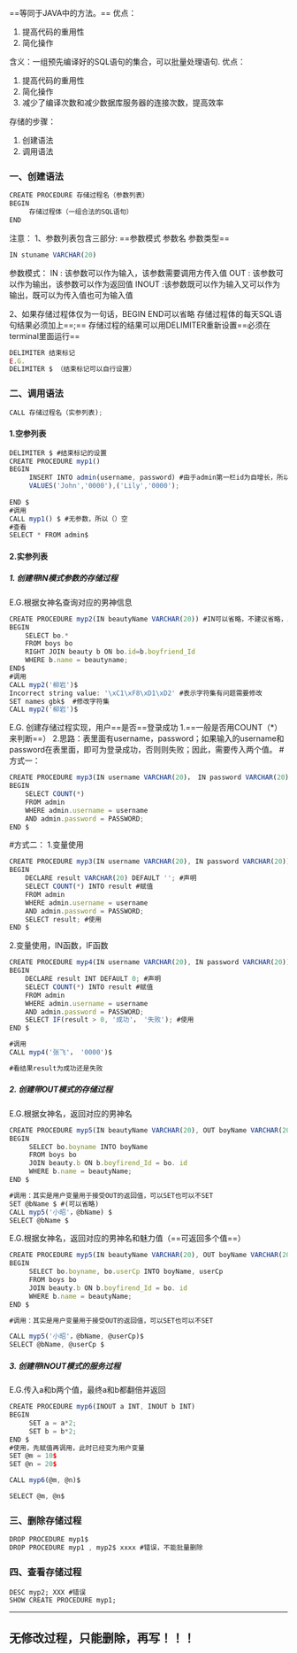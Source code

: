 ==等同于JAVA中的方法。==
优点：
1. 提高代码的重用性
2. 简化操作

含义：一组预先编译好的SQL语句的集合，可以批量处理语句.
优点：
1. 提高代码的重用性
2. 简化操作
3. 减少了编译次数和减少数据库服务器的连接次数，提高效率

存储的步骤：
1. 创建语法
2. 调用语法

### 一、创建语法
```js
CREATE PROCEDURE 存储过程名（参数列表）
BEGIN 
	 存储过程体（一组合法的SQL语句）
END
```

注意：
1、参数列表包含三部分: 
==参数模式    参数名     参数类型==
```js
IN stuname VARCHAR(20)
```
参数模式：
IN : 该参数可以作为输入，该参数需要调用方传入值
OUT : 该参数可以作为输出，该参数可以作为返回值
INOUT :该参数既可以作为输入又可以作为输出，既可以为传入值也可为输入值

2、如果存储过程体仅为一句话，BEGIN END可以省略
存储过程体的每天SQL语句结果必须加上==;==
存储过程的结果可以用DELIMITER重新设置==必须在terminal里面运行==

```js
DELIMITER 结束标记
E.G.
DELIMITER $ （结束标记可以自行设置）
```

### 二、调用语法
```js
CALL 存储过程名（实参列表);
```
#### 1.空参列表
```js
DELIMITER $ #结束标记的设置
CREATE PROCEDURE myp1()
BEGIN 
     INSERT INTO admin(username, password) #由于admin第一栏id为自增长，所以省略赋值
	 VALUES('John','0000'),('Lily','0000');
 
END $
#调用
CALL myp1() $ #无参数，所以（）空
#查看
SELECT * FROM admin$
```

#### 2.实参列表
#####  1. 创建带IN模式参数的存储过程

E.G.根据女神名查询对应的男神信息
```js
CREATE PROCEDURE myp2(IN beautyName VARCHAR(20)) #IN可以省略，不建议省略，默认为IN
BEGIN
    SELECT bo.*
	FROM boys bo
	RIGHT JOIN beauty b ON bo.id=b.boyfriend_Id 
	WHERE b.name = beautyname;
END$
#调用
CALL myp2('柳岩')$
Incorrect string value: '\xC1\xF8\xD1\xD2' #表示字符集有问题需要修改
SET names gbk$  #修改字符集
CALL myp2('柳岩')$
```
E.G.  创建存储过程实现，用户==是否==登录成功
1.==一般是否用COUNT（*）来判断==）
2.思路：表里面有username，password；如果输入的username和password在表里面，即可为登录成功，否则则失败；因此，需要传入两个值。
#方式一：
```js 
CREATE PROCEDURE myp3(IN username VARCHAR(20)， IN password VARCHAR(20))
BEGIN
    SELECT COUNT(*)
	FROM admin
	WHERE admin.username = username 
	AND admin.password = PASSWORD;
END $
```
#方式二：
1.变量使用
```js
CREATE PROCEDURE myp3(IN username VARCHAR(20), IN password VARCHAR(20))
BEGIN
    DECLARE result VARCHAR(20) DEFAULT ''; #声明
    SELECT COUNT(*) INTO result #赋值
	FROM admin
	WHERE admin.username = username 
	AND admin.password = PASSWORD;
	SELECT result; #使用
END $
```
2.变量使用，IN函数，IF函数
```js
CREATE PROCEDURE myp4(IN username VARCHAR(20), IN password VARCHAR(20))
BEGIN
    DECLARE result INT DEFAULT 0; #声明
    SELECT COUNT(*) INTO result #赋值
	FROM admin
	WHERE admin.username = username 
	AND admin.password = PASSWORD;
	SELECT IF(result > 0, '成功'， '失败'); #使用
END $

#调用
CALL myp4('张飞'， '0000')$

#看结果result为成功还是失败
```
#####  2. 创建带OUT模式的存储过程
E.G.根据女神名，返回对应的男神名
```js
CREATE PROCEDURE myp5(IN beautyName VARCHAR(20), OUT boyName VARCHAR(20))
BEGIN  
     SELECT bo.boyname INTO boyName
	 FROM boys bo 
	 JOIN beauty.b ON b.boyfirend_Id = bo. id 
	 WHERE b.name = beautyName;
END $

#调用：其实是用户变量用于接受OUT的返回值，可以SET也可以不SET
SET @bName $ #(可以省略)
CALL myp5('小昭'，@bName) $
SELECT @bName $
```
E.G.根据女神名，返回对应的男神名和魅力值（==可返回多个值==）
```js
CREATE PROCEDURE myp5(IN beautyName VARCHAR(20), OUT boyName VARCHAR(20)), OUT userCP INT)
BEGIN    
     SELECT bo.boyname, bo.userCp INTO boyName, userCp 
	 FROM boys bo 
	 JOIN beauty.b ON b.boyfirend_Id = bo. id 
	 WHERE b.name = beautyName;
END $

#调用：其实是用户变量用于接受OUT的返回值，可以SET也可以不SET

CALL myp5('小昭'，@bName, @userCp)$
SELECT @bName, @userCp $
```
#####  3. 创建带INOUT模式的服务过程
E.G.传入a和b两个值，最终a和b都翻倍并返回
```js
CREATE PROCEDURE myp6(INOUT a INT, INOUT b INT)
BEGIN    
     SET a = a*2;
	 SET b = b*2;
END $
#使用，先赋值再调用，此时已经变为用户变量
SET @m = 10$
SET @n = 20$

CALL myp6(@m, @n)$

SELECT @m, @n$
```
 ### 三、删除存储过程
 ```js
 DROP PROCEDURE myp1$
 DROP PROCEDURE myp1 , myp2$ xxxx #错误，不能批量删除
```
 ### 四、查看存储过程
 ```JS
 DESC myp2; XXX #错误
 SHOW CREATE PROCEDURE myp1; 
 ```
 ***********************************
## 无修改过程，只能删除，再写！！！